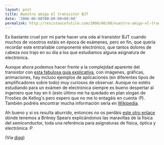 ```yaml
---
layout: post
title: Nuestro amigo el transistor BJT
date: '2006-06-08T00:00:00+00:00'
permalink: http://resistancefutile.com/2006/06/08/nuestro-amigo-el-transistor-bjt/
---
```

<a href="http://www.williamson-labs.com/480_xtor.htm"><img style="float:right; margin:0 0 10px 10px;cursor:pointer; cursor:hand;" src="http://photos1.blogger.com/blogger/6639/1972/320/ce-swnb-358.gif" border="0" alt="" /></a>Es bastante cruel por mi parte hacer una oda al transistor BJT cuando muchos de vosotros estáis en época de exámenes, pero en fin, que quería recordar este entrañable componente electrónico, que tantos dolores de cabeza nos trajo en su día a los que estudiamos alguna asignatura de electrónica.

Aunque ahora podemos hacer frente a la complejidad aparente del transistor con <a href="http://www.williamson-labs.com/480_xtor.htm">esta fabulosa guía explicativa</a>, con imágenes, gráficas, animaciones, hay incluso ejemplos de aplicaciones (en diferentes tipos de amplificadores sobre todo) muy curiosos de observar. Aunque no estéis estudiando para un exámen de electrónica siempre es bueno despertar al ingeniero que hay en ti (esto último me ha quedado en plan slogan de Frosties de Kellog's pero espero que no me lo entagáis en cuenta :P). También podréis encontrar mucha información seria en <a href="http://es.wikipedia.org/wiki/Transistores#Transistores_bipolares_.28BJT_-_Bipolar_Junction_Transistor.29">Wikipedia</a>.

Ah bueno y si os resulta aburrido, entonces no os perdáis <a href="http://britneyspears.ac/lasers.htm">este otro enlace</a> dónde tenemos a Britney Spears explicándonos las maravillas de la física del semiconductor, toda una referéncia para asignaturas de física, óptica y electrónica :P

(Vía <a href="http://digg.com/technology/How_Transistors_work">digg</a>)
